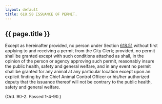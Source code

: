 ```yaml
---
layout: default 
title: 618.58 ISSUANCE OF PERMIT.
---
```


{{ page.title }}
----------------

Except as hereinafter provided, no person under Section
[618.51](2cbad659.html) without first applying to and receiving a permit
from the City Clerk; provided, no permit shall be granted except with
such conditions attached as shall, in the opinion of the person or
agency approving such permit, reasonably insure the public health,
safety and general welfare, and in any event no permit shall be granted
for any animal at any particular location except upon an explicit
finding by the Chief Animal Control Officer or his/her authorized deputy
that the issuance thereof will not be contrary to the public health,
safety and general welfare.

(Ord. 90-2. Passed 1-4-90.)
